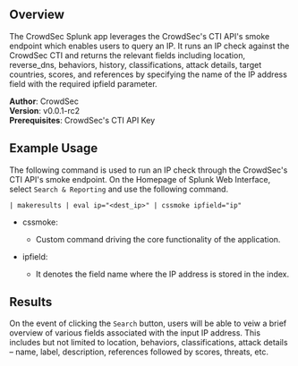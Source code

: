 ## Overview
The CrowdSec Splunk app leverages the CrowdSec's CTI API's smoke endpoint which enables users to query an IP. It runs an IP check against the CrowdSec CTI and returns the relevant fields including location, reverse_dns, behaviors, history, classifications, attack details, target countries, scores, and references by specifying the name of the IP address field with the required ipfield parameter. 

**Author**: CrowdSec \
**Version**: v0.0.1-rc2 \
**Prerequisites**: CrowdSec's CTI API Key

## Example Usage

The following command is used to run an IP check through the CrowdSec's CTI API's smoke endpoint. On the Homepage of Splunk Web Interface, select `Search & Reporting` and use the following command.

```
| makeresults | eval ip="<dest_ip>" | cssmoke ipfield="ip"
```

- cssmoke: 
    - Custom command driving the core functionality of the application.

- ipfield: 
    - It denotes the field name where the IP address is stored in the index.

## Results
On the event of clicking the `Search` button, users will be able to veiw a brief overview of various fields associated with the input IP address. This includes but not limited to location, behaviors, classifications, attack details – name, label, description, references followed by scores, threats, etc.